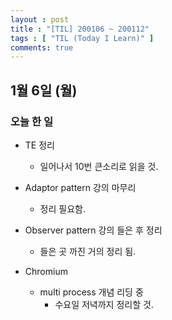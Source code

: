 ```yaml
---
layout : post
title : "[TIL] 200106 ~ 200112"
tags : [ "TIL (Today I Learn)" ]
comments: true
---
```


## 1월 6일 (월)
### 오늘 한 일
- TE 정리
  - 일어나서 10번 큰소리로 읽을 것.

- Adaptor pattern 강의 마무리
  - 정리 필요함.

- Observer pattern 강의 들은 후 정리
  - 들은 곳 까진 거의 정리 됨.

- Chromium
  - multi process 개념 리딩 중
    - 수요일 저녁까지 정리할 것.
